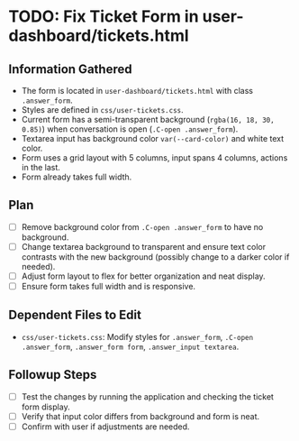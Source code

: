 # TODO: Fix Ticket Form in user-dashboard/tickets.html

## Information Gathered
- The form is located in `user-dashboard/tickets.html` with class `.answer_form`.
- Styles are defined in `css/user-tickets.css`.
- Current form has a semi-transparent background (`rgba(16, 18, 30, 0.85)`) when conversation is open (`.C-open .answer_form`).
- Textarea input has background color `var(--card-color)` and white text color.
- Form uses a grid layout with 5 columns, input spans 4 columns, actions in the last.
- Form already takes full width.

## Plan
- [ ] Remove background color from `.C-open .answer_form` to have no background.
- [ ] Change textarea background to transparent and ensure text color contrasts with the new background (possibly change to a darker color if needed).
- [ ] Adjust form layout to flex for better organization and neat display.
- [ ] Ensure form takes full width and is responsive.

## Dependent Files to Edit
- `css/user-tickets.css`: Modify styles for `.answer_form`, `.C-open .answer_form`, `.answer_form form`, `.answer_input textarea`.

## Followup Steps
- [ ] Test the changes by running the application and checking the ticket form display.
- [ ] Verify that input color differs from background and form is neat.
- [ ] Confirm with user if adjustments are needed.

